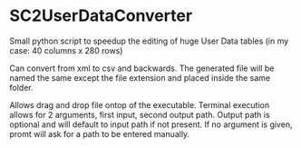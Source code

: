 # SC2UserDataConverter

Small python script to speedup the editing of huge User Data tables (in my case: 40 columns x 280 rows)

Can convert from xml to csv and backwards.
The generated file will be named the same except the file extension and placed inside the same folder.

Allows drag and drop file ontop of the executable.
Terminal execution allows for 2 arguments, first input, second output path. Output path is optional and will default to input path if not present.
If no argument is given, promt will ask for a path to be entered manually.

